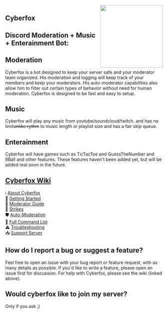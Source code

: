 <img align="right" src="https://cdn.discordapp.com/attachments/356630542474805249/605831168310640661/cyberfox.png" height="200" width="200">


## Cyberfox











## Discord Moderation + Music + Enterainment Bot:

## Moderation
Cyberfox is a bot designed to keep your server safe and your moderator team organized. His moderation and logging will keep track of your members and keep your moderators. His auto-moderator capabilities also allow him  to filter out certain types of behavior without need for human moderation. Cyberfox is designed to be fast and easy to setup.

## Music
Cyberfox will play any music from youtube/soundcloud/twitch. and has no limit~~unlike rythm~~ to music length or playlist size and has a fair skip queue.
 
## Enterainment
Cyberfox will have games such as TicTacToe and GuessTheNumber and 8Ball and other features. These features haven't been added yet, but will be added real soon in the future.


## [Cyberfox Wiki](https://github.com/Cyberfox-bot/Cyberfox/wiki)
ℹ [About Cyberfox](https://github.com/Cyberfox-bot/Cyberfox/wiki/About-Cyberfox)  
🦊 [Getting Started](https://github.com/Cyberfox-bot/Cyberfox/wiki/Getting-Started)  
🔨 [Moderator Guide](https://github.com/Cyberfox-bot/Cyberfox/wiki/Moderation-Guide)  
🚩 [Strikes](https://github.com/Cyberfox-bot/Cyberfox/wiki/Strikes)  
🛡 [Auto-Moderation](https://github.com/Cyberfox-bot/Cyberfox/wiki/Auto-moderation)  
📜 [Full Command List](https://github.com/Cyberfox-bot/Cyberfox/wiki/Full-Command-List)  
⚠ [Troubleshooting](https://github.com/Cyberfox-bot/Cyberfox/wiki/Troubleshooting)  
📥 [Support Server](https://github.com/Cyberfox-bot/Cyberfox/wiki/Support-Server)


## How do I report a bug or suggest a feature?
Feel free to open an issue with your bug report or feature request, with as many details as possible. If you'd like to write a feature, please open an issue first for discussion. For help with Cyberfox, please see the wiki (linked above).


## Would cyberfox like to join my server?
Only if you ask ;)
